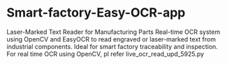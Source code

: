 # Smart-factory-Easy-OCR-app
Laser-Marked Text Reader for Manufacturing Parts Real-time OCR system using OpenCV and EasyOCR to read engraved or laser-marked text from industrial components. Ideal for smart factory traceability and inspection.
For real time OCR using OpenCV, pl refer live_ocr_read_upd_5925.py 
